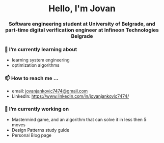 <h1 align="center">Hello, I'm Jovan</h1>
<h3 align="center">Software engineering student at University of Belgrade, and part-time digital verification engineer at Infineon Technologies Belgrade</h3>

###  🌱 I’m currently learning about
- learning system engineering
- optimization algorithms 

### 📫 How to reach me ...
- email: jovanjankovic7474@gmail.com
- LinkedIn: https://www.linkedin.com/in/jovanjankovic7474/


### 🔭 I’m currently working on
- Mastermind game, and an algorithm that can solve it in less then 5 moves
- Design Patterns study guide
- Personal Blog page

